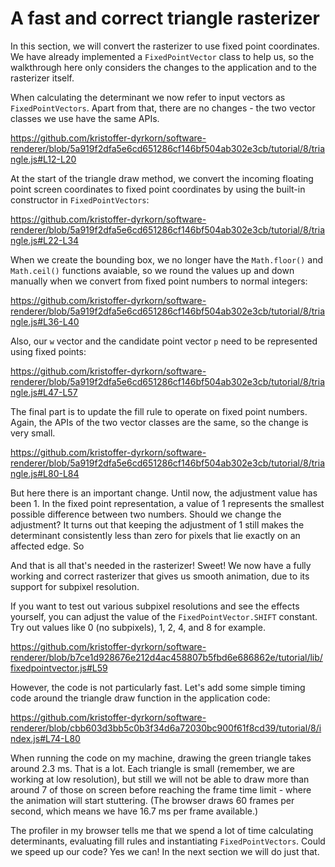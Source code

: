 # A fast and correct triangle rasterizer

In this section, we will convert the rasterizer to use fixed point coordinates. We have already implemented a `FixedPointVector` class to help us, so the walkthrough here only considers the changes to the application and to the rasterizer itself.

When calculating the determinant we now refer to input vectors as `FixedPointVectors`. Apart from that, there are no changes - the two vector classes we use have the same APIs.

https://github.com/kristoffer-dyrkorn/software-renderer/blob/5a919f2dfa5e6cd651286cf146bf504ab302e3cb/tutorial/8/triangle.js#L12-L20

At the start of the triangle draw method, we convert the incoming floating point screen coordinates to fixed point coordinates by using the built-in constructor in `FixedPointVectors`:

https://github.com/kristoffer-dyrkorn/software-renderer/blob/5a919f2dfa5e6cd651286cf146bf504ab302e3cb/tutorial/8/triangle.js#L22-L34

When we create the bounding box, we no longer have the `Math.floor()` and `Math.ceil()` functions avaiable, so we round the values up and down manually when we convert from fixed point numbers to normal integers:

https://github.com/kristoffer-dyrkorn/software-renderer/blob/5a919f2dfa5e6cd651286cf146bf504ab302e3cb/tutorial/8/triangle.js#L36-L40

Also, our `w` vector and the candidate point vector `p` need to be represented using fixed points:

https://github.com/kristoffer-dyrkorn/software-renderer/blob/5a919f2dfa5e6cd651286cf146bf504ab302e3cb/tutorial/8/triangle.js#L47-L57

The final part is to update the fill rule to operate on fixed point numbers. Again, the APIs of the two vector classes are the same, so the change is very small.

https://github.com/kristoffer-dyrkorn/software-renderer/blob/5a919f2dfa5e6cd651286cf146bf504ab302e3cb/tutorial/8/triangle.js#L80-L84

But here there is an important change. Until now, the adjustment value has been 1. In the fixed point representation, a value of 1 represents the smallest possible difference between two numbers. Should we change the adjustment? It turns out that keeping the adjustment of 1 still makes the determinant consistently less than zero for pixels that lie exactly on an affected edge. So

And that is all that's needed in the rasterizer! Sweet! We now have a fully working and correct rasterizer that gives us smooth animation, due to its support for subpixel resolution.

If you want to test out various subpixel resolutions and see the effects yourself, you can adjust the value of the `FixedPointVector.SHIFT` constant. Try out values like 0 (no subpixels), 1, 2, 4, and 8 for example.

https://github.com/kristoffer-dyrkorn/software-renderer/blob/b7ce1d928676e212d4ac458807b5fbd6e686862e/tutorial/lib/fixedpointvector.js#L59

However, the code is not particularly fast. Let's add some simple timing code around the triangle draw function in the application code:

https://github.com/kristoffer-dyrkorn/software-renderer/blob/cbb603d3bb5c0b3f34d6a72030bc900f61f8cd39/tutorial/8/index.js#L74-L80

When running the code on my machine, drawing the green triangle takes around 2.3 ms. That is a lot. Each triangle is small (remember, we are working at low resolution), but still we will not be able to draw more than around 7 of those on screen before reaching the frame time limit - where the animation will start stuttering. (The browser draws 60 frames per second, which means we have 16.7 ms per frame available.)

The profiler in my browser tells me that we spend a lot of time calculating determinants, evaluating fill rules and instantiating `FixedPointVectors`. Could we speed up our code? Yes we can! In the next section we will do just that.
